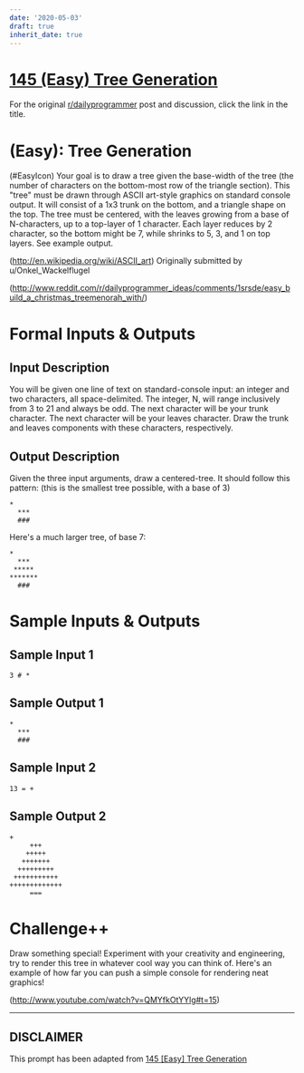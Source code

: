 ```yaml
---
date: '2020-05-03'
draft: true
inherit_date: true
---
```


# [145 (Easy) Tree Generation](https://www.reddit.com/r/dailyprogrammer/comments/1t0r09/121613_challenge_145_easy_tree_generation/)

For the original [r/dailyprogrammer](https://www.reddit.com/r/dailyprogrammer/) post and discussion, click the link in the title.

#  (Easy): Tree Generation
(#EasyIcon)
Your goal is to draw a tree given the base-width of the tree (the number of characters on the bottom-most row of the triangle section). This "tree" must be drawn through ASCII art-style graphics on standard console output. It will consist of a 1x3 trunk on the bottom, and a triangle shape on the top. The tree must be centered, with the leaves growing from a base of N-characters, up to a top-layer of 1 character. Each layer reduces by 2 character, so the bottom might be 7, while shrinks to 5, 3, and 1 on top layers. See example output.

(http://en.wikipedia.org/wiki/ASCII_art)
Originally submitted by u/Onkel_Wackelflugel

(http://www.reddit.com/r/dailyprogrammer_ideas/comments/1srsde/easy_build_a_christmas_treemenorah_with/)
# Formal Inputs & Outputs
## Input Description
You will be given one line of text on standard-console input: an integer and two characters, all space-delimited. The integer, N, will range inclusively from 3 to 21 and always be odd. The next character will be your trunk character. The next character will be your leaves character. Draw the trunk and leaves components with these characters, respectively.

## Output Description
Given the three input arguments, draw a centered-tree. It should follow this pattern: (this is the smallest tree possible, with a base of 3)


```
*
  ***
  ###
```
Here's a much larger tree, of base 7:


```
*
  ***
 *****
*******
  ###
```
# Sample Inputs & Outputs
## Sample Input 1

```
3 # *
```
## Sample Output 1

```
*
  ***
  ###
```
## Sample Input 2

```
13 = +
```
## Sample Output 2

```
+
     +++
    +++++
   +++++++
  +++++++++
 +++++++++++
+++++++++++++
     ===
```
# Challenge++
Draw something special! Experiment with your creativity and engineering, try to render this tree in whatever cool way you can think of. Here's an example of how far you can push a simple console for rendering neat graphics!

(http://www.youtube.com/watch?v=QMYfkOtYYlg#t=15)

----
## **DISCLAIMER**
This prompt has been adapted from [145 [Easy] Tree Generation](https://www.reddit.com/r/dailyprogrammer/comments/1t0r09/121613_challenge_145_easy_tree_generation/
)
